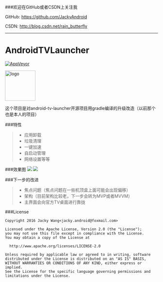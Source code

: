 ###欢迎在GitHub或者CSDN上关注我

GitHub: https://github.com/JackyAndroid

CSDN: http://blog.csdn.net/rain_butterfly

---
# AndroidTVLauncher
[![AppVeyor](https://img.shields.io/appveyor/ci/gruntjs/grunt.svg)](http://blog.csdn.net/rain_butterfly/article/details/44942747)

<img src="https://github.com/JackyAndroid/AndroidTVLauncher/blob/master/jackyLauncher/src/main/res/drawable-xhdpi/ic_launcher.png" width = "100" height = "100" alt="logo" align=center />

这个项目是对android-tv-launcher开源项目用gradle编译的升级改造（以前那个也是本人的项目）

###特性
> * 应用卸载
> * 垃圾清理
> * 一键加速
> * 自启动管理
> * 网络设置等等

###效果图
![](https://github.com/JackyAndroid/AndroidTVLauncher/blob/master/screenshots/androidtv-leanback-sample.png)
![](https://github.com/JackyAndroid/AndroidTVLauncher/blob/master/screenshots/atv-leanback-all.png)

###下一步的改进
> * 焦点问题（焦点问题在一些机顶盒上面可能会出现偏移）
> * 架构（目前架构比较老，下一步会转为MVP或者MVVM）
> * 主界面会向官方TV桌面进行靠拢

###License

    Copyright 2016 Jacky Wang<jacky.android@foxmail.com>

    Licensed under the Apache License, Version 2.0 (the "License");
    you may not use this file except in compliance with the License.
    You may obtain a copy of the License at

      http://www.apache.org/licenses/LICENSE-2.0

    Unless required by applicable law or agreed to in writing, software
    distributed under the License is distributed on an "AS IS" BASIS,
    WITHOUT WARRANTIES OR CONDITIONS OF ANY KIND, either express or implied.
    See the License for the specific language governing permissions and
    limitations under the License.
